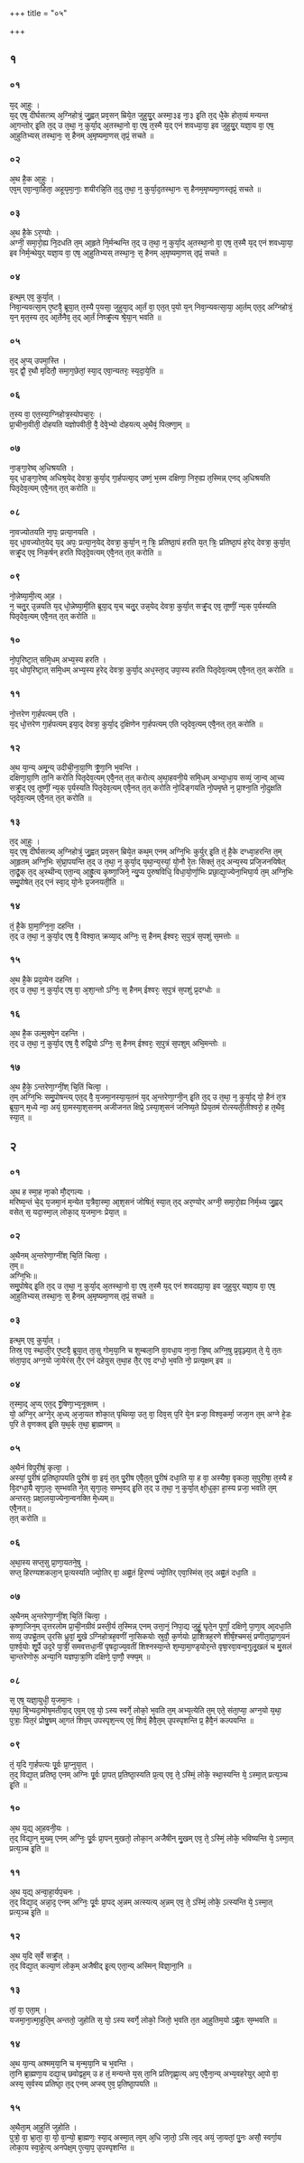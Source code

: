 +++
title = "०५"

+++



## १
### ०१
य᳘द् आ᳘हुः ।  
य᳘द् एष᳘ दीर्घसत्त्र्य् अ᳘ग्निहोत्रं᳘ जु᳘ह्वत् प्रव᳘सन् म्रिये᳘त जुहुयु᳘र् अस्मा᳘३इ ना᳘३ इ᳘ति त᳘द् धै᳘के होत᳘व्यं मन्यन्त आ᳘गन्तोर् इ᳘ति त᳘द् उ त᳘था᳘ न᳘ कुर्या᳘द् अ᳘तस्था᳘नो वा᳘ एष᳘ त᳘स्मै य᳘द् एनं शवध्या᳘या᳘ इव जुहुयु᳘र् यज्ञा᳘य वा᳘ एष᳘ आ᳘हुतिभ्यस् तस्था᳘नः᳘ स᳘ हैनम् अ᳘मृष्यमा᳘णस् तृप्रं᳘ सचते ॥  
### ०२
अ᳘थ है᳘क आ᳘हुः ।  
एव᳘म् एवा᳘न्वा᳘हिता᳘ अहूय᳘मा᳘नाः᳘ शयीरन्नि᳘ति त᳘दु त᳘था᳘ न᳘ कुर्या᳘द᳘तस्था᳘नः स᳘ हैनम᳘मृष्यमा᳘णस्तृप्रं᳘ सचते ॥  
### ०३
अ᳘थ है᳘के ऽर᳘ण्योः ।  
अग्नी᳘ समा᳘रो᳘ह्य नि᳘दधति त᳘म् आ᳘हृते नि᳘र्मन्थन्ति त᳘द् उ त᳘था᳘ न᳘ कुर्या᳘द् अ᳘तस्था᳘नो वा᳘ एष᳘ त᳘स्मै य᳘द् एनं शवध्या᳘या᳘ इव निर्म᳘न्थेयुर् यज्ञा᳘य वा᳘ एष᳘ आ᳘हुतिभ्यस् तस्था᳘नः᳘ स᳘ हैनम् अ᳘मृष्यमा᳘णस् तृप्रं᳘ सचते ॥  
### ०४
इत्थ᳘म् एव᳘ कुर्या᳘त् ।  
निवा᳘न्यवत्सा᳘म् ए᳘ष्टवै᳘ ब्रूया᳘त् त᳘स्यै प᳘यसा᳘ जुहुया᳘द् आ᳘र्तं वा᳘ एत᳘त् प᳘यो य᳘न् निवा᳘न्यवत्सा᳘या᳘ आ᳘र्तम् एत᳘द् अग्निहोत्रं᳘ य᳘न् मृत᳘स्य त᳘द् आ᳘र्तेनैव᳘ त᳘द् आ᳘र्तं निष्क्र्᳘̥̄त्य श्रे᳘या᳘न् भवति ॥  
### ०५
त᳘द् अ᳘प्य् उपमा᳘स्ति ।  
य᳘द् द्वौ᳘ र᳘थौ मृदितौ᳘ समा᳘ग᳘छेतां᳘ स्या᳘द् एवा᳘न्यतरः᳘ स्य᳘दा᳘ये᳘ति ॥  
### ०६
त᳘स्य वा᳘ एत᳘स्या᳘ग्निहोत्र᳘स्योपचा᳘रः᳘ ।  
प्रा᳘चीना᳘वीती᳘ दोहयति यज्ञोपवीती᳘ वै᳘ देवे᳘भ्यो दोहयत्य् अ᳘थैवं᳘ पित्क़्णा᳘म् ॥  
### ०७
ना᳘ङ्गा᳘रेष्व् अ᳘धिश्रयति ।  
य᳘द् धा᳘ङ्गा᳘रेष्व् अधिश्र᳘येद् देवत्रा᳘ कुर्या᳘द् गा᳘र्हपत्या᳘द् उष्णं᳘ भ᳘स्म दक्षिणा᳘ निरु᳘ह्य त᳘स्मिन्न् एनद् अ᳘धिश्रयति पितृदेव᳘त्यम् एवै᳘नत् त᳘त् करोति ॥  
### ०८
ना᳘वज्योतयति ना᳘पः᳘ प्रत्या᳘नयति ।  
य᳘द् धा᳘वज्योत᳘येद् य᳘द् अपः᳘ प्रत्या᳘न᳘येद् देवत्रा᳘ कुर्या᳘न् न᳘ त्रिः᳘ प्रतिष्ठा᳘पं हरति य᳘त् त्रिः᳘ प्रतिष्ठा᳘पं ह᳘रेद् देवत्रा᳘ कुर्या᳘त् सक्र्᳘̥̄द् एव᳘ निक᳘र्षन् हरति पितृदे᳘वत्यम् एवै᳘नत् त᳘त् करोति ॥  
### ०९
नो᳘न्नेष्या᳘मी᳘त्य् आ᳘ह ।  
न᳘ चतु᳘र् उ᳘न्नयति य᳘द् धो᳘न्नेष्या᳘मी᳘ति ब्रूया᳘द् य᳘च् चतु᳘र् उन्न᳘येद् देवत्रा᳘ कुर्या᳘त् सक्र्᳘̥̄द् एव᳘ तूष्णीं᳘ न्य᳘क् प᳘र्यस्यति पितृदेव᳘त्यम् एवै᳘नत् त᳘त् करोति ॥  
### १०
नो᳘प᳘रिष्टा᳘त् समि᳘धम् अभ्य᳘स्य हरति ।  
य᳘द् धोप᳘रिष्टा᳘त् समि᳘धम् अभ्य᳘स्य ह᳘रेद् देवत्रा᳘ कुर्या᳘द् अध᳘स्ता᳘द् उपा᳘स्य हरति पितृदेव᳘त्यम् एवै᳘नत् त᳘त् करोति ॥  
### ११
नो᳘त्तरेण गा᳘र्हपत्यम् एति ।  
य᳘द् धो᳘त्तरेण गा᳘र्हपत्यम् इया᳘द् देवत्रा᳘ कुर्या᳘द् द᳘क्षिणेन गा᳘र्हपत्यम् एति प्तृदेव᳘त्यम् एवै᳘नत् त᳘त् करोति ॥  
### १२
अ᳘थ या᳘न्य् अमू᳘न्य् उदीची᳘ना᳘ग्रा᳘णि त्र्᳘̥̄णा᳘नि भ᳘वन्ति ।  
दक्षिणा᳘ग्रा᳘णि ता᳘नि करोति पितृदेव᳘त्यम् एवै᳘नत् त᳘त् करोत्य् अ᳘था᳘हवनी᳘ये समि᳘धम् अभ्या᳘धा᳘य सव्यं᳘ जा᳘न्व् आ᳘च्य सक्र्᳘̥̄द् एव᳘ तूष्णीं᳘ न्य᳘क् प᳘र्यस्यति पितृदेव᳘त्यम् एवै᳘नत् त᳘त् करोति नो᳘दिङ्गयति नो᳘पमृष्ते न᳘ प्रा᳘श्ना᳘ति नो᳘दुक्षति प्तृदेव᳘त्यम् एवै᳘नत् त᳘त् करोति ॥  
### १३
त᳘द् आ᳘हुः ।  
य᳘द् एष᳘ दीर्घसत्त्र्य् अ᳘ग्निहोत्रं᳘ जु᳘ह्वत् प्रव᳘सन् म्रिये᳘त कथ᳘म् एनम् अग्नि᳘भिः कुर्युर् इ᳘ति तं᳘ है᳘के दग्ध्वा᳘हरन्ति त᳘म् आ᳘हृतम् अग्नि᳘भिः सं᳘घ्रा᳘पयन्ति त᳘द् उ त᳘था᳘ न᳘ कुर्या᳘द् य᳘था᳘न्य᳘स्यां᳘ यो᳘नौ रे᳘तः सिक्तं᳘ त᳘द् अन्य᳘स्य प्रजि᳘जनयिषेत् ता᳘द्र्᳘̥̄क् त᳘द् अ᳘स्थीन्य् एता᳘न्य् आ᳘ह्र्᳘̥̄त्य कृष्णा᳘जिने᳘ न्यु᳘प्य पुरुषविधि᳘ विधा᳘यो᳘र्णा᳘भिः प्रछा᳘द्या᳘ज्येना᳘भिघा᳘र्य त᳘म् अग्नि᳘भिः समु᳘पोषेत् त᳘द् एनं स्वा᳘द् यो᳘नेः प्र᳘जनयती᳘ति ॥  
### १४
तं᳘ है᳘के ग्रा᳘मा᳘ग्नि᳘ना᳘ दहन्ति ।  
त᳘द् उ त᳘था᳘ न᳘ कुर्या᳘द् एष᳘ वै᳘ विश्वा᳘त् क्रव्या᳘द् अग्निः᳘ स᳘ हैनम् ईश्वरः᳘ स᳘पुत्रं स᳘पशुं स᳘मत्तोः ॥  
### १५
अ᳘थ है᳘के प्रद᳘व्येन दहन्ति ।  
त᳘द् उ त᳘था᳘ न᳘ कुर्या᳘द् एष᳘ वा᳘ अ᳘शा᳘न्तो ऽग्निः᳘ स᳘ हैनम् ईश्वरः᳘ स᳘पुत्रं स᳘पशुं प्र᳘दग्धोः ॥  
### १६
अ᳘थ है᳘क उल्मुक्ये᳘न दहन्ति ।  
त᳘द् उ त᳘था᳘ न᳘ कुर्या᳘द् एष᳘ वै᳘ रुद्रि᳘यो ऽग्निः᳘ स᳘ हैनम् ईश्वरः᳘ स᳘पुत्रं स᳘पशुम् अभि᳘मन्तोः ॥  
### १७
अ᳘थ है᳘के᳘ ऽन्तरेणा᳘ग्नीं᳘श् चि᳘तिं चित्वा᳘ ।  
त᳘म् अग्नि᳘भिः समु᳘पोषन्त्य् एत᳘द् वै᳘ य᳘जमा᳘नस्या᳘य᳘तनं य᳘द् अ᳘न्तरेणा᳘ग्नी᳘न् इ᳘ति त᳘द् उ त᳘था᳘ न᳘ कुर्या᳘द् यो᳘ हैनं त᳘त्र ब्रूया᳘न् म᳘ध्ये न्वा᳘ अयं᳘ ग्रा᳘मस्या᳘श᳘सनम् अजीजनत क्षिप्रे᳘ ऽस्या᳘श᳘सनं जनिष्य᳘ते प्रिय᳘तमं रोत्स्यती᳘तीश्वरो᳘ ह त᳘थैव᳘ स्या᳘त् ॥  
## २
### ०१
अ᳘थ ह स्मा᳘ह ना᳘को मौ᳘द्गल्यः ।  
मरिष्य᳘न्तं चे᳘द् य᳘जमा᳘नं म᳘न्येत य᳘त्रैवा᳘स्मा᳘ आ᳘श᳘सनं जोषितं᳘ स्या᳘त् त᳘द् अर᳘ण्योर् अग्नी᳘ समा᳘रो᳘ह्य निर्म᳘थ्य जु᳘ह्वद् वसेत् स᳘ यदा᳘स्मा᳘ल् लोका᳘द् य᳘जमा᳘नः प्रेया᳘त् ॥  
### ०२
अ᳘थैनम् अ᳘न्तरेणा᳘ग्नींश् चि᳘तिं चित्वा᳘ ।  
त᳘म्॥  
अग्नि᳘भिः॥  
समु᳘पोषेद् इ᳘ति त᳘द् उ त᳘था᳘ न᳘ कुर्या᳘द् अ᳘तस्था᳘नो वा᳘ एष᳘ त᳘स्मै य᳘द् एनं शवदह्या᳘या᳘ इव जुहुयुर् यज्ञा᳘य वा᳘ एष᳘ आ᳘हुतिभ्यस् तस्था᳘नः᳘ स᳘ हैनम् अ᳘मृष्यमा᳘णस् तृप्रं᳘ सचते ॥  
### ०३
इत्थ᳘म् एव᳘ कुर्या᳘त् ।  
तिस्र᳘ एव᳘ स्था᳘ली᳘र् ए᳘ष्टवै᳘ ब्रूया᳘त् ता᳘सु गोम᳘या᳘नि च शुम्बला᳘नि वा᳘वधा᳘य ना᳘ना᳘ त्रि᳘ष्व् अग्नि᳘षु प्र᳘वृञ्ज्या᳘त् ते᳘ ये᳘ त᳘तः संता᳘पा᳘द् अग्न᳘यो जा᳘येरंस् तै᳘र् एनं दहेयुस् त᳘था᳘ह तै᳘र् एव᳘ दग्धो᳘ भ᳘वति नो᳘ प्रत्य᳘क्षम् इव ॥  
### ०४
त᳘स्मा᳘द् अ᳘प्य् एत᳘द् र्᳘̥̄षिणा᳘भ्य᳘नूक्तम् ।  
यो᳘ अग्नि᳘र् अग्ने᳘र् अ᳘ध्य् अ᳘जा᳘यत शोका᳘त् पृथिव्या᳘ उत᳘ वा᳘ दिव᳘स् प᳘रि ये᳘न प्रजा᳘ विश्व᳘कर्मा᳘ जजा᳘न त᳘म् अग्ने हे᳘डः प᳘रि ते वृणक्त्व् इ᳘ति य᳘थ᳘र्क् त᳘था᳘ ब्रा᳘ह्मणम् ॥  
### ०५
अ᳘थैनं विपुरीषं᳘ कृत्वा᳘ ।  
अस्यां᳘ पु᳘रीषं प्र᳘तिष्ठा᳘पयति पु᳘रीषं वा᳘ इयं᳘ त᳘त् पु᳘रीष एवै᳘त᳘त् पु᳘रीषं दधा᳘ति या᳘ ह वा᳘ अस्यैषा᳘ वृकला᳘ स᳘पुरीषा᳘ त᳘स्यै ह वि᳘दग्धा᳘यै सृगा᳘लः᳘ स᳘म्भवति ने᳘त् सृगा᳘लः᳘ सम्भ᳘वद् इ᳘ति त᳘द् उ त᳘था᳘ न᳘ कुर्या᳘त् क्षो᳘धुका᳘ हा᳘स्य प्रजा᳘ भवति त᳘म् अन्तरतः᳘ प्रक्षा᳘लया᳘ज्येना᳘न्वनक्ति मे᳘ध्यम्॥  
एवै᳘नत्॥  
त᳘त् करोति ॥  
### ०६
अ᳘था᳘स्य सप्त᳘सु प्रा᳘णा᳘यतने᳘षु ।  
सप्त᳘ हिरण्यशकला᳘न् प्र᳘त्यस्यति ज्यो᳘तिर् वा᳘ अम्र्᳘̥̄तं हि᳘रण्यं ज्यो᳘तिर् एवा᳘स्मिंस् त᳘द् अम्र्᳘̥̄तं दधा᳘ति ॥  
### ०७
अ᳘थैनम् अ᳘न्तरेणा᳘ग्नीं᳘श् चि᳘तिं चित्वा᳘ ।  
कृष्णा᳘जिन᳘म् उ᳘त्तरलोम प्रा᳘ची᳘नग्रीवं प्रस्ती᳘र्य त᳘स्मिन्न् एनम् उत्ता᳘नं᳘ निपा᳘द्य जुहूं᳘ घृते᳘न पूर्णां᳘ दक्षिणे᳘ पा᳘णा᳘व् आ᳘दधा᳘ति सव्य᳘ उपभ्र्᳘̥̄तम् उ᳘रसि ध्रुवां᳘ मु᳘खे ऽग्निहोत्रह᳘वणीं ना᳘सिकयोः स्रुवौ᳘ क᳘र्णयोः प्रा᳘शित्रह᳘रणे शीर्षं᳘श्चमसं᳘ प्रणीता᳘प्रा᳘ण᳘यनं पा᳘र्श्व᳘योः शू᳘र्पे उद᳘रे पा᳘त्रीं᳘ समवत्तधा᳘नीं पृषदा᳘ज्य᳘वतीं शिश्नस्या᳘न्ते श᳘म्या᳘मा᳘ण्ड᳘योर᳘न्ते वृषा᳘रवा᳘वन्व᳘गुलू᳘खलं च मु᳘सलं चा᳘न्तरेणोरू᳘ अन्या᳘नि यज्ञपा᳘त्रा᳘णि दक्षिणे᳘ पा᳘णौ᳘ स्फ्य᳘म् ॥  
### ०८
स᳘ एष᳘ यज्ञा᳘युधी᳘ य᳘जमा᳘नः ।  
य᳘था᳘ बि᳘भ्यदा᳘मोष᳘मतीया᳘द् एव᳘म् एव᳘ यो᳘ ऽस्य स्वर्गे᳘ लोको᳘ भ᳘वति त᳘म् अभ्य᳘त्येति त᳘म् एते᳘ संता᳘प्या᳘ अग्न᳘यो य᳘था᳘ पुत्राः᳘ पित᳘रं प्रोषु᳘षम् आ᳘गतं शिव᳘म् उपस्पृश᳘न्त्य् एवं᳘ शिवं᳘ हैवै᳘त᳘म् उ᳘पस्पृशन्ति प्र᳘ हैवै᳘नं कल्पयन्ति ॥  
### ०९
तं᳘ य᳘दि गा᳘र्हपत्यः पू᳘र्वः प्रा᳘प्नुया᳘त् ।  
त᳘द् विद्या᳘त् प्रतिष्ठ᳘ एनम् अग्निः पू᳘र्वः प्रा᳘पत् प्र᳘तिष्ठा᳘स्यति प्र᳘त्य् एव᳘ ते᳘ ऽस्मिं᳘ लोके᳘ स्था᳘स्यन्ति ये᳘ ऽस्मा᳘त् प्रत्य᳘ञ्च इ᳘ति ॥  
### १०
अ᳘थ य᳘द्य् आ᳘हवनी᳘यः ।  
त᳘द् विद्या᳘न् मुख्य᳘ एनम् अग्निः᳘ पू᳘र्वः प्रा᳘पन् मुखतो᳘ लोका᳘न् अजैषीन् मु᳘खम् एव᳘ ते᳘ ऽस्मिं᳘ लोके᳘ भविष्यन्ति ये᳘ ऽस्मा᳘त् प्रत्य᳘ञ्च इ᳘ति ॥  
### ११
अ᳘थ य᳘द्य् अन्वा᳘हा᳘र्यप᳘चनः ।  
त᳘द् विद्या᳘द् अन्ना᳘द᳘ एनम् अग्निः᳘ पू᳘र्वः प्रा᳘पद् अ᳘न्नम् अत्स्यत्य् अ᳘न्नम् एव᳘ ते᳘ ऽस्मिं᳘ लोके᳘ ऽत्स्यन्ति ये᳘ ऽस्मा᳘त् प्रत्य᳘ञ्च इ᳘ति ॥  
### १२
अ᳘थ य᳘दि स᳘र्वे सक्र्᳘̥̄त् ।  
त᳘द् विद्या᳘त् कल्या᳘णं लोक᳘म् अजैषीद् इ᳘त्य् एता᳘न्य् अस्मिन् विज्ञा᳘ना᳘नि ॥  
### १३
तां᳘ वा᳘ एता᳘म् ।  
यजमा᳘ना᳘त्मा᳘हुति᳘म् अन्ततो᳘ जुहोति स᳘ यो᳘ ऽस्य स्वर्गे᳘ लोको᳘ जितो᳘ भ᳘वति त᳘त आ᳘हुतिम᳘यो ऽम्र्᳘̥̄तः स᳘म्भवति ॥  
### १४
अ᳘थ या᳘न्य् अश्मम᳘या᳘नि च मृन्म᳘या᳘नि च भ᳘वन्ति ।  
ता᳘नि ब्रा᳘ह्मणा᳘य दद्या᳘च् छवोद्वह᳘म् उ ह तं᳘ मन्यन्ते य᳘स् ता᳘नि प्रतिगृह्णा᳘त्य् अप᳘ एवै᳘ना᳘न्य् अभ्य᳘वहरेयुर् आ᳘पो वा᳘ अस्य᳘ स᳘र्वस्य प्रतिष्ठा᳘ त᳘द् एनम् अप्स्व् ए᳘व᳘ प्र᳘तिष्ठा᳘पयति ॥  
### १५
अ᳘थैता᳘म् आ᳘हुतिं जुहोति ।  
पुत्रो᳘ वा᳘ भ्रा᳘ता᳘ वा᳘ यो᳘ वा᳘न्यो᳘ ब्रा᳘ह्मणः᳘ स्या᳘द् अस्मा᳘त् त्व᳘म् अ᳘धि जा᳘तो᳘ ऽसि त्व᳘द् अयं᳘ जा᳘यतां᳘ पु᳘नः असौ᳘ स्वर्गा᳘य लोका᳘य स्वा᳘हे᳘त्य् अनपेक्ष᳘म् ए᳘त्या᳘प᳘ उ᳘पस्पृशन्ति ॥  